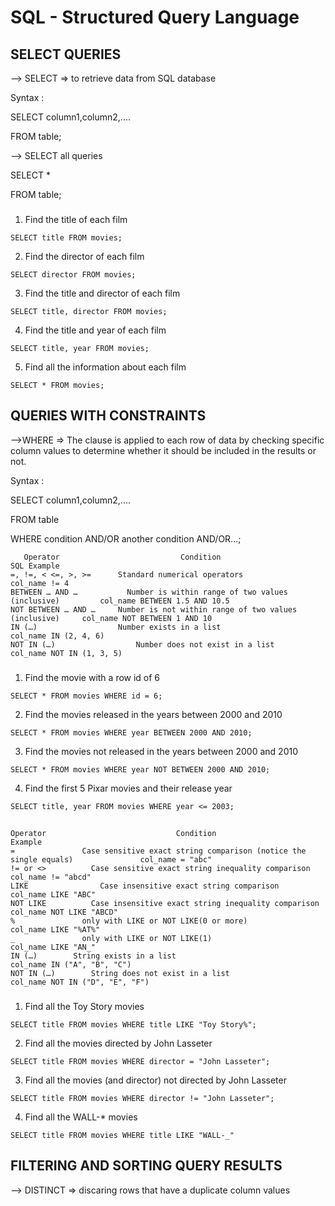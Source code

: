 # SQL - Structured Query Language
## SELECT QUERIES
--> SELECT => to retrieve data from SQL database

Syntax :

SELECT column1,column2,.... 

FROM table;

--> SELECT all queries

SELECT * 

FROM table;

###
1. Find the title of each film
```
SELECT title FROM movies;
```
2. Find the director of each film
```
SELECT director FROM movies;
```
3. Find the title and director of each film
```
SELECT title, director FROM movies;
```
4. Find the title and year of each film
```
SELECT title, year FROM movies;
```
5. Find all the information about each film
```
SELECT * FROM movies;
```

## QUERIES WITH CONSTRAINTS
-->WHERE => The clause is applied to each row of data by checking specific column values to determine whether it should be included in the results or not.

Syntax :

SELECT column1,column2,....

FROM table

WHERE condition
      AND/OR another condition
      AND/OR...;
```
   Operator	                          Condition	                                        SQL Example
=, !=, < <=, >, >=	    Standard numerical operators	                         col_name != 4
BETWEEN … AND …	          Number is within range of two values (inclusive)	       col_name BETWEEN 1.5 AND 10.5
NOT BETWEEN … AND …	    Number is not within range of two values (inclusive)   	 col_name NOT BETWEEN 1 AND 10
IN (…)	                Number exists in a list	                               col_name IN (2, 4, 6)
NOT IN (…)	                Number does not exist in a list	                         col_name NOT IN (1, 3, 5)
```
###
1. Find the movie with a row id of 6
```
SELECT * FROM movies WHERE id = 6;
```
2. Find the movies released in the years between 2000 and 2010
```
SELECT * FROM movies WHERE year BETWEEN 2000 AND 2010;
```
3. Find the movies not released in the years between 2000 and 2010
```
SELECT * FROM movies WHERE year NOT BETWEEN 2000 AND 2010;
```
4. Find the first 5 Pixar movies and their release year
```
SELECT title, year FROM movies WHERE year <= 2003;
```
##
```
Operator	                         Condition	                                                   Example
=	            Case sensitive exact string comparison (notice the single equals)	            col_name = "abc"
!= or <>	      Case sensitive exact string inequality comparison	                        col_name != "abcd"
LIKE	            Case insensitive exact string comparison	                                    col_name LIKE "ABC"
NOT LIKE	      Case insensitive exact string inequality comparison	                        col_name NOT LIKE "ABCD"
%	            only with LIKE or NOT LIKE(0 or more)                                         col_name LIKE "%AT%"
_	            only with LIKE or NOT LIKE(1)                                                 col_name LIKE "AN_"
IN (…)	      String exists in a list	                                                      col_name IN ("A", "B", "C")
NOT IN (…)	      String does not exist in a list	                                          col_name NOT IN ("D", "E", "F")
```
###
1. Find all the Toy Story movies
```
SELECT title FROM movies WHERE title LIKE "Toy Story%";
```
2. Find all the movies directed by John Lasseter
```
SELECT title FROM movies WHERE director = "John Lasseter";
```
3. Find all the movies (and director) not directed by John Lasseter
```
SELECT title FROM movies WHERE director != "John Lasseter";
```
4. Find all the WALL-* movies
```
SELECT title FROM movies WHERE title LIKE "WALL-_"
```
## FILTERING AND SORTING QUERY RESULTS
--> DISTINCT => discaring rows that have a duplicate column values
